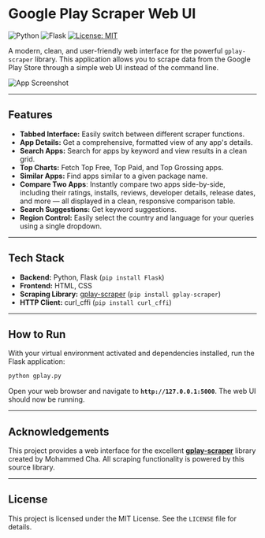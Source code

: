 # Google Play Scraper Web UI

![Python](https://img.shields.io/badge/Python-3.7+-blue.svg)
![Flask](https://img.shields.io/badge/Flask-2.0-orange.svg)
[![License: MIT](https://img.shields.io/badge/License-MIT-yellow.svg)](https://opensource.org/licenses/MIT)

A modern, clean, and user-friendly web interface for the powerful `gplay-scraper` library. This application allows you to scrape data from the Google Play Store through a simple web UI instead of the command line.

![App Screenshot](https://i.imgur.com/4QjJSW4.png)

---

## Features

- **Tabbed Interface:** Easily switch between different scraper functions.
- **App Details:** Get a comprehensive, formatted view of any app's details.
- **Search Apps:** Search for apps by keyword and view results in a clean grid.
- **Top Charts:** Fetch Top Free, Top Paid, and Top Grossing apps.
- **Similar Apps:** Find apps similar to a given package name.
- **Compare Two Apps**: Instantly compare two apps side-by-side, including their ratings, installs, reviews, developer details, release dates, and more — all displayed in a clean, responsive comparison table.
- **Search Suggestions:** Get keyword suggestions.
- **Region Control:** Easily select the country and language for your queries using a single dropdown.


---

## Tech Stack

- **Backend:** Python, Flask (`pip install Flask`)
- **Frontend:** HTML, CSS
- **Scraping Library:** [gplay-scraper](https://github.com/Mohammedcha/gplay-scraper) (`pip install gplay-scraper`)
- **HTTP Client:** curl_cffi (`pip install curl_cffi`)

---

## How to Run

With your virtual environment activated and dependencies installed, run the Flask application:

```bash
python gplay.py
```

Open your web browser and navigate to **`http://127.0.0.1:5000`**. The web UI should now be running.

---

## Acknowledgements

This project provides a web interface for the excellent **[gplay-scraper](https://github.com/Mohammedcha/gplay-scraper)** library created by Mohammed Cha. All scraping functionality is powered by this source library.

---

## License

This project is licensed under the MIT License. See the `LICENSE` file for details.
